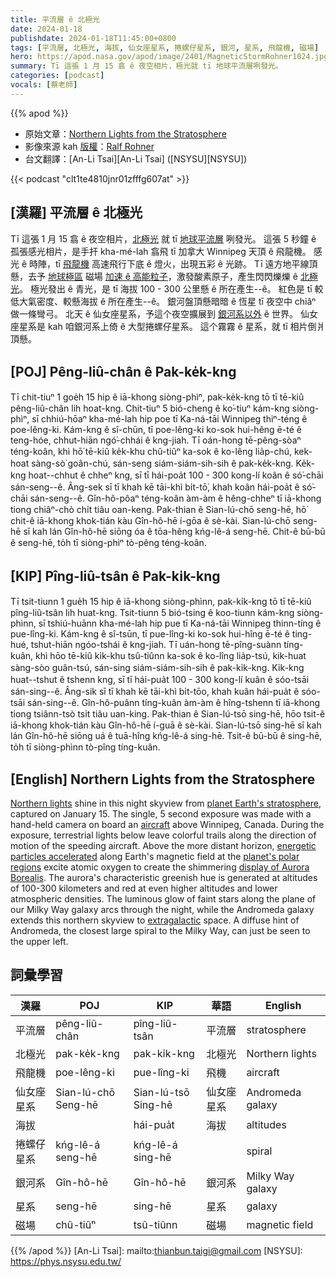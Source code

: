 ```yaml
---
title: 平流層 ê 北極光
date: 2024-01-18
publishdate: 2024-01-18T11:45:00+0800
tags: [平流層, 北極光, 海拔, 仙女座星系, 捲螺仔星系, 銀河, 星系, 飛龍機, 磁場]
hero: https://apod.nasa.gov/apod/image/2401/MagneticStormRohner1024.jpg
summary: Tī 這張 1 月 15 翕 ê 夜空相片，極光就 tī 地球平流層咧發光。
categories: [podcast]
vocals: [蔡老師]
---
```


{{% apod %}}

- 原始文章：[Northern Lights from the Stratosphere](https://apod.nasa.gov/apod/ap240118.html)
- 影像來源 kah [版權][copyright]：[Ralf Rohner](https://www.instagram.com/skypointer2000/)
- 台文翻譯：[An-Li Tsai][An-Li Tsai] ([NSYSU][NSYSU])

{{< podcast "clt1te4810jnr01zfffg607at" >}}

## [漢羅] 平流層 ê 北極光
Tī 這張 1 月 15 翕 ê 夜空相片，[北極光][Northern lights] 就 tī [地球平流層][planet Earth's stratosphere] 咧發光。
這張 5 秒鐘 ê 孤張感光相片，是手扞 kha-mé-lah 翕飛 tī 加拿大 Winnipeg 天頂 ê 飛龍機。
感光 ê 時陣，tī [飛龍機][aircraft] 高速飛行下底 ê 燈火，出現五彩 ê 光跡。
Tī 遠方地平線頂懸，去予 [地球極區][planet's polar regions] 磁場 [加速 ê 高能粒子][energetic particles accelerated]，激發酸素原子，產生閃閃爍爍 ê [北極光][display of Aurora Borealis]。
極光發出 ê 青光，是 tī 海拔 100 - 300 公里懸 ê 所在產生--ê。
紅色是 tī 較低大氣密度、較懸海拔 ê 所在產生--ê。
銀河盤頂懸暗暗 ê 恆星 tī 夜空中 chiâⁿ 做一條彎弓。
北天 ê 仙女座星系，予這个夜空擴展到 [銀河系以外][extragalactic] ê 世界。
仙女座星系是 kah 咱銀河系上倚 ê 大型捲螺仔星系。
這个霧霧 ê 星系，就 tī 相片倒爿頂懸。

## [POJ] Pêng-liû-chân ê Pak-ke̍k-kng
Tī chit-tiuⁿ 1 goe̍h 15 hip ê iā-khong siòng-phìⁿ, pak-ke̍k-kng tō tī tē-kiû pêng-liû-chân lih hoat-kng.
Chit-tiuⁿ 5 bió-cheng ê ko͘-tiuⁿ kám-kng siòng-phìⁿ, sī chhiú-hōaⁿ kha-mé-lah hip poe tī Ka-ná-tāi Winnipeg thiⁿ-téng ê poe-lêng-ki.
Kám-kng ê sî-chūn, tī poe-lêng-ki ko-sok hui-hêng ē-té ê teng-hóe, chhut-hiān ngó͘-chhái ê kng-jiah.
Tī oán-hong tē-pêng-sòaⁿ téng-koân, khì hō͘ tē-kiû ke̍k-khu chû-tiûⁿ ka-sok ê ko-lêng lia̍p-chú, kek-hoat sàng-sò͘ goân-chú, sán-seng siám-siám-sih-sih ê pak-ke̍k-kng.
Ke̍k-kng hoat--chhut ê chheⁿ kng, sī tī hái-poa̍t 100 - 300 kong-lí koân ê só͘-chāi sán-seng--ê.
Âng-sek sī tī khah kē tāi-khì bi̍t-tō͘, khah koân hái-poa̍t ê só͘-chāi sán-seng--ê.
Gîn-hô-pôaⁿ téng-koân àm-àm ê hêng-chheⁿ tī iā-khong tiong chiâⁿ-chò chi̍t tiâu oan-keng.
Pak-thian ê Sian-lú-chō seng-hē, hō͘ chit-ê iā-khong khok-tián kàu Gîn-hô-hē í-gōa ê sè-kài.
Sian-lú-chō seng-hē sī kah lán Gîn-hô-hē siōng óa ê tōa-hêng kńg-lê-á seng-hē.
Chit-ê bū-bū ê seng-hē, to̍h tī siòng-phìⁿ tò-pêng téng-koân.

## [KIP] Pîng-liû-tsân ê Pak-ki̍k-kng
Tī tsit-tiunn 1 gue̍h 15 hip ê iā-khong siòng-phìnn, pak-ki̍k-kng tō tī tē-kiû pîng-liû-tsân lih huat-kng.
Tsit-tiunn 5 bió-tsing ê koo-tiunn kám-kng siòng-phìnn, sī tshiú-huānn kha-mé-lah hip pue tī Ka-ná-tāi Winnipeg thinn-tíng ê pue-lîng-ki.
Kám-kng ê sî-tsūn, tī pue-lîng-ki ko-sok hui-hîng ē-té ê ting-hué, tshut-hiān ngóo-tshái ê kng-jiah.
Tī uán-hong tē-pîng-suànn tíng-kuân, khì hōo tē-kiû ki̍k-khu tsû-tiûnn ka-sok ê ko-lîng lia̍p-tsú, kik-huat sàng-sòo guân-tsú, sán-sing siám-siám-sih-sih ê pak-ki̍k-kng.
Ki̍k-kng huat--tshut ê tshenn kng, sī tī hái-pua̍t 100 - 300 kong-lí kuân ê sóo-tsāi sán-sing--ê.
Âng-sik sī tī khah kē tāi-khì bi̍t-tōo, khah kuân hái-pua̍t ê sóo-tsāi sán-sing--ê.
Gîn-hô-puânn tíng-kuân àm-àm ê hîng-tshenn tī iā-khong tiong tsiânn-tsò tsi̍t tiâu uan-king.
Pak-thian ê Sian-lú-tsō sing-hē, hōo tsit-ê iā-khong khok-tián kàu Gîn-hô-hē í-guā ê sè-kài.
Sian-lú-tsō sing-hē sī kah lán Gîn-hô-hē siōng uá ê tuā-hîng kńg-lê-á sing-hē.
Tsit-ê bū-bū ê sing-hē, to̍h tī siòng-phìnn tò-pîng tíng-kuân.

## [English] Northern Lights from the Stratosphere
[Northern lights][Northern lights] shine in this night skyview from [planet Earth's stratosphere][planet Earth's stratosphere], captured on January 15.
The single, 5 second exposure was made with a hand-held camera on board an [aircraft][aircraft] above Winnipeg, Canada.
During the exposure, terrestrial lights below leave colorful trails along the direction of motion of the speeding aircraft.
Above the more distant horizon, [energetic particles accelerated][energetic particles accelerated] along Earth's magnetic field at the [planet's polar regions][planet's polar regions] excite atomic oxygen to create the shimmering [display of Aurora Borealis][display of Aurora Borealis].
The aurora's characteristic greenish hue is generated at altitudes of 100-300 kilometers and red at even higher altitudes and lower atmospheric densities.
The luminous glow of faint stars along the plane of our Milky Way galaxy arcs through the night, while the Andromeda galaxy extends this northern skyview to [extragalactic][extragalactic] space.
A diffuse hint of Andromeda, the closest large spiral to the Milky Way, can just be seen to the upper left.

## 詞彙學習

|漢羅|POJ|KIP|華語|English|
|-|-|-|-|-|
|平流層|pêng-liû-chân|pîng-liû-tsân|平流層|stratosphere|
|北極光|pak-ke̍k-kng|pak-ki̍k-kng|北極光|Northern lights|
|飛龍機|poe-lêng-ki|pue-lîng-ki|飛機|aircraft|
|仙女座星系|Sian-lú-chō Seng-hē|Sian-lú-tsō Sing-hē|仙女座星系|Andromeda galaxy|
|海拔||hái-pua̍t|海拔|altitudes|
|捲螺仔星系|kńg-lê-á seng-hē|kńg-lê-á sing-hē||spiral|
|銀河系|Gîn-hô-hē|Gîn-hô-hē|銀河系|Milky Way galaxy|
|星系|seng-hē|sing-hē|星系|galaxy|
|磁場|chû-tiûⁿ|tsû-tiûnn|磁場|magnetic field|

{{% /apod %}}
[An-Li Tsai]: mailto:thianbun.taigi@gmail.com
[NSYSU]: https://phys.nsysu.edu.tw/

[copyright]: https://apod.nasa.gov/apod/fap/lib/about_apod.html#srapply
[License]: https://creativecommons.org/licenses/by/3.0/

[Northern lights]:https://apod.nasa.gov/apod/ap231125.html
[planet Earth's stratosphere]:https://en.wikipedia.org/wiki/Zombies_of_the_Stratosphere
[aircraft]:https://apod.nasa.gov/apod/ap191010.html
[energetic particles accelerated]:https://www.nasa.gov/missions/sounding-rockets/rockets-to-uncover-electric-circuit-that-powers-the-northern-lights/
[planet's polar regions]:https://www.swpc.noaa.gov/products/aurora-30-minute-forecast
[display of Aurora Borealis]:https://www.aurorasaurus.org/
[extragalactic]:https://apod.nasa.gov/apod/ap211106.html
